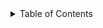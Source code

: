 <!-- START doctoc generated TOC please keep comment here to allow auto update -->
<!-- DON'T EDIT THIS SECTION, INSTEAD RE-RUN doctoc TO UPDATE -->
<details><summary>Table of Contents</summary>

- [@jackdbd/sqlite-utils](#jackdbdsqlite-utils)
  - [Installation](#installation)
  - [API](#api)

<!-- END doctoc generated TOC please keep comment here to allow auto update -->

# @jackdbd/sqlite-utils

Utility functions to work with SQLite.

## Installation

```sh
npm install @jackdbd/sqlite-utils
```

## API

[API docs generated with TypeDoc](https://jackdbd.github.io/calderone/sqlite-utils/)
